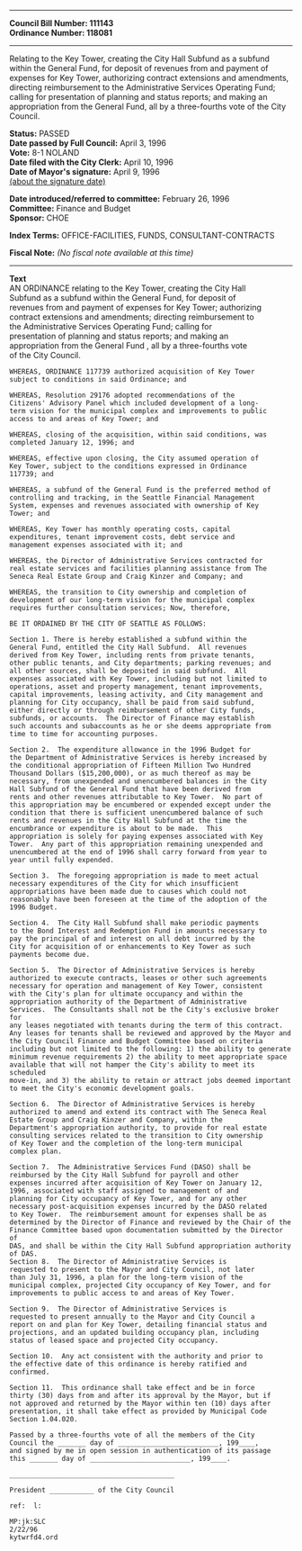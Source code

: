 * * * * *  
  
**Council Bill Number: [](#h0)[](#h2)111143**   
**Ordinance Number: 118081**  
  
* * * * *  
  
Relating to the Key Tower, creating the City Hall Subfund as a subfund within the General Fund, for deposit of revenues from and payment of expenses for Key Tower, authorizing contract extensions and amendments, directing reimbursement to the Administrative Services Operating Fund; calling for presentation of planning and status reports; and making an appropriation from the General Fund, all by a three-fourths vote of the City Council.  
  
**Status:** PASSED   
**Date passed by Full Council:** April 3, 1996   
**Vote:** 8-1 NOLAND   
**Date filed with the City Clerk:** April 10, 1996   
**Date of Mayor's signature:** April 9, 1996   
[(about the signature date)](/~public/approvaldate.htm)   
  
  
**Date introduced/referred to committee:** February 26, 1996   
**Committee:** Finance and Budget   
**Sponsor:** CHOE   
  
**Index Terms:** OFFICE-FACILITIES, FUNDS, CONSULTANT-CONTRACTS  
  
**Fiscal Note:** *(No fiscal note available at this time)*  
  
* * * * *  
  
**Text**  
    AN ORDINANCE relating to the Key Tower, creating the City Hall  
    Subfund as a subfund within the General Fund, for deposit of  
    revenues from and payment of expenses for Key Tower; authorizing  
    contract extensions and amendments; directing reimbursement to  
    the Administrative Services Operating Fund; calling for  
    presentation of planning and status reports; and making an  
    appropriation from the General Fund , all by a three-fourths vote  
    of the City Council.  
  
    WHEREAS, ORDINANCE 117739 authorized acquisition of Key Tower  
    subject to conditions in said Ordinance; and  
  
    WHEREAS, Resolution 29176 adopted recommendations of the  
    Citizens' Advisory Panel which included development of a long-  
    term vision for the municipal complex and improvements to public  
    access to and areas of Key Tower; and  
  
    WHEREAS, closing of the acquisition, within said conditions, was  
    completed January 12, 1996; and  
  
    WHEREAS, effective upon closing, the City assumed operation of  
    Key Tower, subject to the conditions expressed in Ordinance  
    117739; and  
  
    WHEREAS, a subfund of the General Fund is the preferred method of  
    controlling and tracking, in the Seattle Financial Management  
    System, expenses and revenues associated with ownership of Key  
    Tower; and  
  
    WHEREAS, Key Tower has monthly operating costs, capital  
    expenditures, tenant improvement costs, debt service and  
    management expenses associated with it; and  
  
    WHEREAS, the Director of Administrative Services contracted for  
    real estate services and facilities planning assistance from The  
    Seneca Real Estate Group and Craig Kinzer and Company; and  
  
    WHEREAS, the transition to City ownership and completion of  
    development of our long-term vision for the municipal complex  
    requires further consultation services; Now, therefore,  
  
    BE IT ORDAINED BY THE CITY OF SEATTLE AS FOLLOWS:  
  
    Section 1. There is hereby established a subfund within the  
    General Fund, entitled the City Hall Subfund.  All revenues  
    derived from Key Tower, including rents from private tenants,  
    other public tenants, and City departments; parking revenues; and  
    all other sources, shall be deposited in said subfund.  All  
    expenses associated with Key Tower, including but not limited to  
    operations, asset and property management, tenant improvements,  
    capital improvements, leasing activity, and City management and  
    planning for City occupancy, shall be paid from said subfund,  
    either directly or through reimbursement of other City funds,  
    subfunds, or accounts.  The Director of Finance may establish  
    such accounts and subaccounts as he or she deems appropriate from  
    time to time for accounting purposes.  
  
    Section 2.  The expenditure allowance in the 1996 Budget for  
    the Department of Administrative Services is hereby increased by  
    the conditional appropriation of Fifteen Million Two Hundred  
    Thousand Dollars ($15,200,000), or as much thereof as may be  
    necessary, from unexpended and unencumbered balances in the City  
    Hall Subfund of the General Fund that have been derived from  
    rents and other revenues attributable to Key Tower.  No part of  
    this appropriation may be encumbered or expended except under the  
    condition that there is sufficient unencumbered balance of such  
    rents and revenues in the City Hall Subfund at the time the  
    encumbrance or expenditure is about to be made.  This  
    appropriation is solely for paying expenses associated with Key  
    Tower.  Any part of this appropriation remaining unexpended and  
    unencumbered at the end of 1996 shall carry forward from year to  
    year until fully expended.  
  
    Section 3.  The foregoing appropriation is made to meet actual  
    necessary expenditures of the City for which insufficient  
    appropriations have been made due to causes which could not  
    reasonably have been foreseen at the time of the adoption of the  
    1996 Budget.  
  
    Section 4.  The City Hall Subfund shall make periodic payments  
    to the Bond Interest and Redemption Fund in amounts necessary to  
    pay the principal of and interest on all debt incurred by the  
    City for acquisition of or enhancements to Key Tower as such  
    payments become due.  
  
    Section 5.  The Director of Administrative Services is hereby  
    authorized to execute contracts, leases or other such agreements  
    necessary for operation and management of Key Tower, consistent  
    with the City's plan for ultimate occupancy and within the  
    appropriation authority of the Department of Administrative  
    Services.  The Consultants shall not be the City's exclusive broker for  
    any leases negotiated with tenants during the term of this contract.  
    Any leases for tenants shall be reviewed and approved by the Mayor and  
    the City Council Finance and Budget Committee based on criteria  
    including but not limited to the following: 1) the ability to generate  
    minimum revenue requirements 2) the ability to meet appropriate space  
    available that will not hamper the City's ability to meet its scheduled  
    move-in, and 3) the ability to retain or attract jobs deemed important  
    to meet the City's economic development goals.  
  
    Section 6.  The Director of Administrative Services is hereby  
    authorized to amend and extend its contract with The Seneca Real  
    Estate Group and Craig Kinzer and Company, within the  
    Department's appropriation authority, to provide for real estate  
    consulting services related to the transition to City ownership  
    of Key Tower and the completion of the long-term municipal  
    complex plan.  
  
    Section 7.  The Administrative Services Fund (DASO) shall be  
    reimbursed by the City Hall Subfund for payroll and other  
    expenses incurred after acquisition of Key Tower on January 12,  
    1996, associated with staff assigned to management of and  
    planning for City occupancy of Key Tower, and for any other  
    necessary post-acquisition expenses incurred by the DASO related  
    to Key Tower.  The reimbursement amount for expenses shall be as  
    determined by the Director of Finance and reviewed by the Chair of the  
    Finance Committee based upon documentation submitted by the Director of  
    DAS, and shall be within the City Hall Subfund appropriation authority  
    of DAS.  
    Section 8.  The Director of Administrative Services is  
    requested to present to the Mayor and City Council, not later  
    than July 31, 1996, a plan for the long-term vision of the  
    municipal complex, projected City occupancy of Key Tower, and for  
    improvements to public access to and areas of Key Tower.  
  
    Section 9.  The Director of Administrative Services is  
    requested to present annually to the Mayor and City Council a  
    report on and plan for Key Tower, detailing financial status and  
    projections, and an updated building occupancy plan, including  
    status of leased space and projected City occupancy.  
  
    Section 10.  Any act consistent with the authority and prior to  
    the effective date of this ordinance is hereby ratified and  
    confirmed.  
  
    Section 11.  This ordinance shall take effect and be in force  
    thirty (30) days from and after its approval by the Mayor, but if  
    not approved and returned by the Mayor within ten (10) days after  
    presentation, it shall take effect as provided by Municipal Code  
    Section 1.04.020.  
  
    Passed by a three-fourths vote of all the members of the City  
    Council the _______ day of _________________________, 199____,  
    and signed by me in open session in authentication of its passage  
    this _______ day of _________________________, 199____.  
  
    _________________________________________  
  
    President ___________ of the City Council  
  
    ref:  l:  
  
    MP:jk:SLC  
    2/22/96  
    kytwrfd4.ord  
